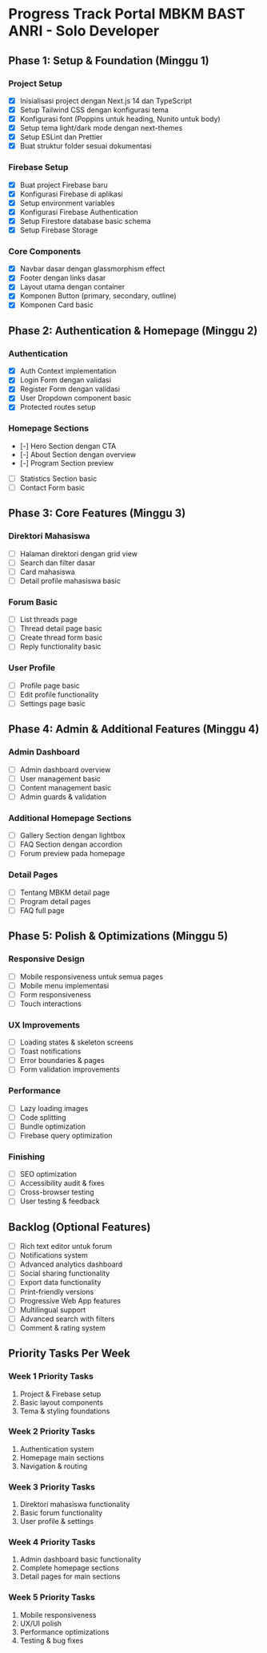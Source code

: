 # Progress Track Portal MBKM BAST ANRI - Solo Developer

## Phase 1: Setup & Foundation (Minggu 1)

### Project Setup

- [x] Inisialisasi project dengan Next.js 14 dan TypeScript
- [x] Setup Tailwind CSS dengan konfigurasi tema
- [x] Konfigurasi font (Poppins untuk heading, Nunito untuk body)
- [x] Setup tema light/dark mode dengan next-themes
- [x] Setup ESLint dan Prettier
- [x] Buat struktur folder sesuai dokumentasi

### Firebase Setup

- [x] Buat project Firebase baru
- [x] Konfigurasi Firebase di aplikasi
- [x] Setup environment variables
- [x] Konfigurasi Firebase Authentication
- [x] Setup Firestore database basic schema
- [x] Setup Firebase Storage

### Core Components

- [x] Navbar dasar dengan glassmorphism effect
- [x] Footer dengan links dasar
- [x] Layout utama dengan container
- [x] Komponen Button (primary, secondary, outline)
- [x] Komponen Card basic

## Phase 2: Authentication & Homepage (Minggu 2)

### Authentication

- [x] Auth Context implementation
- [x] Login Form dengan validasi
- [x] Register Form dengan validasi
- [x] User Dropdown component basic
- [x] Protected routes setup

### Homepage Sections

- [-] Hero Section dengan CTA
- [-] About Section dengan overview
- [-] Program Section preview
- [ ] Statistics Section basic
- [ ] Contact Form basic

## Phase 3: Core Features (Minggu 3)

### Direktori Mahasiswa

- [ ] Halaman direktori dengan grid view
- [ ] Search dan filter dasar
- [ ] Card mahasiswa
- [ ] Detail profile mahasiswa basic

### Forum Basic

- [ ] List threads page
- [ ] Thread detail page basic
- [ ] Create thread form basic
- [ ] Reply functionality basic

### User Profile

- [ ] Profile page basic
- [ ] Edit profile functionality
- [ ] Settings page basic

## Phase 4: Admin & Additional Features (Minggu 4)

### Admin Dashboard

- [ ] Admin dashboard overview
- [ ] User management basic
- [ ] Content management basic
- [ ] Admin guards & validation

### Additional Homepage Sections

- [ ] Gallery Section dengan lightbox
- [ ] FAQ Section dengan accordion
- [ ] Forum preview pada homepage

### Detail Pages

- [ ] Tentang MBKM detail page
- [ ] Program detail pages
- [ ] FAQ full page

## Phase 5: Polish & Optimizations (Minggu 5)

### Responsive Design

- [ ] Mobile responsiveness untuk semua pages
- [ ] Mobile menu implementasi
- [ ] Form responsiveness
- [ ] Touch interactions

### UX Improvements

- [ ] Loading states & skeleton screens
- [ ] Toast notifications
- [ ] Error boundaries & pages
- [ ] Form validation improvements

### Performance

- [ ] Lazy loading images
- [ ] Code splitting
- [ ] Bundle optimization
- [ ] Firebase query optimization

### Finishing

- [ ] SEO optimization
- [ ] Accessibility audit & fixes
- [ ] Cross-browser testing
- [ ] User testing & feedback

## Backlog (Optional Features)

- [ ] Rich text editor untuk forum
- [ ] Notifications system
- [ ] Advanced analytics dashboard
- [ ] Social sharing functionality
- [ ] Export data functionality
- [ ] Print-friendly versions
- [ ] Progressive Web App features
- [ ] Multilingual support
- [ ] Advanced search with filters
- [ ] Comment & rating system

## Priority Tasks Per Week

### Week 1 Priority Tasks

1. Project & Firebase setup
2. Basic layout components
3. Tema & styling foundations

### Week 2 Priority Tasks

1. Authentication system
2. Homepage main sections
3. Navigation & routing

### Week 3 Priority Tasks

1. Direktori mahasiswa functionality
2. Basic forum functionality
3. User profile & settings

### Week 4 Priority Tasks

1. Admin dashboard basic functionality
2. Complete homepage sections
3. Detail pages for main sections

### Week 5 Priority Tasks

1. Mobile responsiveness
2. UX/UI polish
3. Performance optimizations
4. Testing & bug fixes
